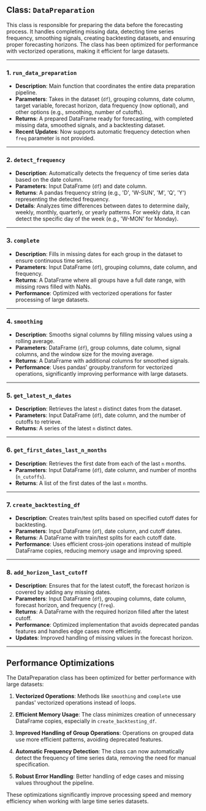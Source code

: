 ## Class: `DataPreparation`

This class is responsible for preparing the data before the forecasting process. It handles completing missing data, detecting time series frequency, smoothing signals, creating backtesting datasets, and ensuring proper forecasting horizons. The class has been optimized for performance with vectorized operations, making it efficient for large datasets.

---

### 1. `run_data_preparation`

- **Description**: Main function that coordinates the entire data preparation pipeline.
- **Parameters**: Takes in the dataset (`df`), grouping columns, date column, target variable, forecast horizon, data frequency (now optional), and other options (e.g., smoothing, number of cutoffs).
- **Returns**: A prepared DataFrame ready for forecasting, with completed missing data, smoothed signals, and a backtesting dataset.
- **Recent Updates**: Now supports automatic frequency detection when `freq` parameter is not provided.

---

### 2. `detect_frequency`

- **Description**: Automatically detects the frequency of time series data based on the date column.
- **Parameters**: Input DataFrame (`df`) and date column.
- **Returns**: A pandas frequency string (e.g., 'D', 'W-SUN', 'M', 'Q', 'Y') representing the detected frequency.
- **Details**: Analyzes time differences between dates to determine daily, weekly, monthly, quarterly, or yearly patterns. For weekly data, it can detect the specific day of the week (e.g., 'W-MON' for Monday).

---

### 3. `complete`

- **Description**: Fills in missing dates for each group in the dataset to ensure continuous time series.
- **Parameters**: Input DataFrame (`df`), grouping columns, date column, and frequency.
- **Returns**: A DataFrame where all groups have a full date range, with missing rows filled with NaNs.
- **Performance**: Optimized with vectorized operations for faster processing of large datasets.

---

### 4. `smoothing`

- **Description**: Smooths signal columns by filling missing values using a rolling average.
- **Parameters**: DataFrame (`df`), group columns, date column, signal columns, and the window size for the moving average.
- **Returns**: A DataFrame with additional columns for smoothed signals.
- **Performance**: Uses pandas' groupby.transform for vectorized operations, significantly improving performance with large datasets.

---

### 5. `get_latest_n_dates`

- **Description**: Retrieves the latest `n` distinct dates from the dataset.
- **Parameters**: Input DataFrame (`df`), date column, and the number of cutoffs to retrieve.
- **Returns**: A series of the latest `n` distinct dates.

---

### 6. `get_first_dates_last_n_months`

- **Description**: Retrieves the first date from each of the last `n` months.
- **Parameters**: Input DataFrame (`df`), date column, and number of months (`n_cutoffs`).
- **Returns**: A list of the first dates of the last `n` months.

---

### 7. `create_backtesting_df`

- **Description**: Creates train/test splits based on specified cutoff dates for backtesting.
- **Parameters**: Input DataFrame (`df`), date column, and cutoff dates.
- **Returns**: A DataFrame with train/test splits for each cutoff date.
- **Performance**: Uses efficient cross-join operations instead of multiple DataFrame copies, reducing memory usage and improving speed.

---

### 8. `add_horizon_last_cutoff`

- **Description**: Ensures that for the latest cutoff, the forecast horizon is covered by adding any missing dates.
- **Parameters**: Input DataFrame (`df`), grouping columns, date column, forecast horizon, and frequency (`freq`).
- **Returns**: A DataFrame with the required horizon filled after the latest cutoff.
- **Performance**: Optimized implementation that avoids deprecated pandas features and handles edge cases more efficiently.
- **Updates**: Improved handling of missing values in the forecast horizon.

---

## Performance Optimizations

The DataPreparation class has been optimized for better performance with large datasets:

1. **Vectorized Operations**: Methods like `smoothing` and `complete` use pandas' vectorized operations instead of loops.

2. **Efficient Memory Usage**: The class minimizes creation of unnecessary DataFrame copies, especially in `create_backtesting_df`.

3. **Improved Handling of Group Operations**: Operations on grouped data use more efficient patterns, avoiding deprecated features.

4. **Automatic Frequency Detection**: The class can now automatically detect the frequency of time series data, removing the need for manual specification.

5. **Robust Error Handling**: Better handling of edge cases and missing values throughout the pipeline.

These optimizations significantly improve processing speed and memory efficiency when working with large time series datasets.
